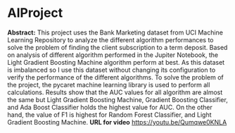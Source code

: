 # AIProject
**Abstract:** This project uses the Bank Marketing dataset from UCI Machine Learning Repository to analyze the different algorithm performances to solve the problem of finding the client subscription to a term deposit. Based on analysis of different algorithm performed in the Jupiter Notebook, the Light Gradient Boosting Machine algorithm perform at best. As this dataset is imbalanced so I use this dataset without changing its configuration to verify the performance of the different algorithms. To solve the problem of the project, the pycaret machine learning library is used to perform all calculations. Results show that the AUC values for all algorithm are almost the same but Light Gradient Boosting Machine, Gradient Boosting Classifier, and Ada Boost Classifier holds the highest value for AUC. On the other hand, the value of F1 is highest for Random Forest Classifier, and Light Gradient Boosting Machine. 
**URL for video**
https://youtu.be/Qumqwe0KNLA
